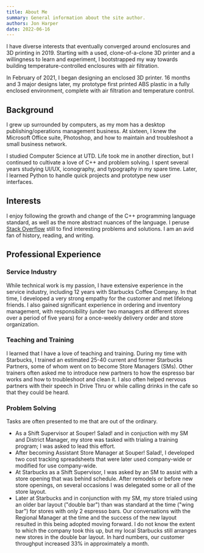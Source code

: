 ```yaml
---
title: About Me
summary: General information about the site author.
authors: Jon Harper
date: 2022-06-16
---
```


I have diverse interests that eventually converged around enclosures and 3D printing in 2019. Starting with a used, clone-of-a-clone 3D printer and a willingness to learn and experiment, I bootstrapped my way towards building temperature-controlled enclosures with air filtration.

In February of 2021, I began designing an enclosed 3D printer. 16 months and 3 major designs later, my prototype first printed ABS plastic in a fully enclosed environment, complete with air filtration and temperature control.

## Background

I grew up surrounded by computers, as my mom has a desktop publishing/operations management business. At sixteen, I knew the Microsoft Office suite, Photoshop, and how to maintain and troubleshoot a small business network.

I studied Computer Science at UTD. Life took me in another direction, but I continued to cultivate a love of C++ and problem solving. I spent several years studying UI/UX, iconography, and typography in my spare time. Later, I learned Python to handle quick projects and prototype new user interfaces.

## Interests

I enjoy following the growth and change of the C++ programming language standard, as well as the more abstract nuances of the language. I peruse [Stack Overflow](https://stackoverflow.com/users/4732082/jonspaceharper) still to find interesting problems and solutions. I am an avid fan of history, reading, and writing.

## Professional Experience

### Service Industry

While technical work is my passion, I have extensive experience in the service industry, including 12 years with Starbucks Coffee Company. In that time, I developed a very strong empathy for the customer and met lifelong friends. I also gained significant experience in ordering and inventory management, with responsibility (under two managers at different stores over a period of five years) for a once-weekly delivery order and store organization.

### Teaching and Training

I learned that I have a love of teaching and training. During my time with Starbucks, I trained an estimated 25-40 current and former Starbucks Partners, some of whom went on to become Store Managers (SMs). Other trainers often asked me to introduce new partners to how the espresso bar works and how to troubleshoot and clean it. I also often helped nervous partners with their speech in Drive Thru or while calling drinks in the cafe so that they could be heard.

### Problem Solving

Tasks are often presented to me that are out of the ordinary. 

- As a Shift Supervisor at Souper! Salad! and in conjuction with my SM and District Manager, my store was tasked with trialing a training program; I was asked to lead this effort.
- After becoming Assistant Store Manager at Souper! Salad!, I developed two cost tracking spreadsheets that were later used company-wide or modified for use company-wide.
- At Starbucks as a Shift Supervisor, I was asked by an SM to assist with a store opening that was behind schedule. After remodels or before new store openings, on several occasions I was delegated some or all of the store layout.
- Later at Starbucks and in conjunction with my SM, my store trialed using an older bar layout ("double bar") than was standard at the time ("wing bar") for stores with only 2 espresso bars. Our conversations with the Regional Manager at the time and the success of the new layout resulted in this being adopted moving forward. I do not know the extent to which the company took this up, but my local Starbucks still arranges new stores in the double bar layout. In hard numbers, our customer throughput increased 33% in approximately a month.